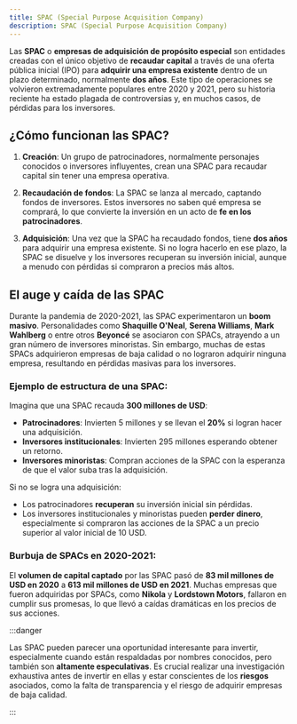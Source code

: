```yaml
---
title: SPAC (Special Purpose Acquisition Company)
description: SPAC (Special Purpose Acquisition Company)
---
```


Las **SPAC** o **empresas de adquisición de propósito especial** son entidades creadas con el único objetivo de **recaudar capital** a través de una oferta pública inicial (IPO) para **adquirir una empresa existente** dentro de un plazo determinado, normalmente **dos años**. Este tipo de operaciones se volvieron extremadamente populares entre 2020 y 2021, pero su historia reciente ha estado plagada de controversias y, en muchos casos, de pérdidas para los inversores.

## ¿Cómo funcionan las SPAC?

1. **Creación**: Un grupo de patrocinadores, normalmente personajes conocidos o inversores influyentes, crean una SPAC para recaudar capital sin tener una empresa operativa.
   
2. **Recaudación de fondos**: La SPAC se lanza al mercado, captando fondos de inversores. Estos inversores no saben qué empresa se comprará, lo que convierte la inversión en un acto de **fe en los patrocinadores**.

3. **Adquisición**: Una vez que la SPAC ha recaudado fondos, tiene **dos años** para adquirir una empresa existente. Si no logra hacerlo en ese plazo, la SPAC se disuelve y los inversores recuperan su inversión inicial, aunque a menudo con pérdidas si compraron a precios más altos.

## El auge y caída de las SPAC

Durante la pandemia de 2020-2021, las SPAC experimentaron un **boom masivo**. Personalidades como **Shaquille O'Neal**, **Serena Williams**, **Mark Wahlberg** o entre otros **Beyoncé** se asociaron con SPACs, atrayendo a un gran número de inversores minoristas. Sin embargo, muchas de estas SPACs adquirieron empresas de baja calidad o no lograron adquirir ninguna empresa, resultando en pérdidas masivas para los inversores.

### Ejemplo de estructura de una SPAC:
Imagina que una SPAC recauda **300 millones de USD**:
- **Patrocinadores**: Invierten 5 millones y se llevan el **20%** si logran hacer una adquisición.
- **Inversores institucionales**: Invierten 295 millones esperando obtener un retorno.
- **Inversores minoristas**: Compran acciones de la SPAC con la esperanza de que el valor suba tras la adquisición.

Si no se logra una adquisición:
- Los patrocinadores **recuperan** su inversión inicial sin pérdidas.
- Los inversores institucionales y minoristas pueden **perder dinero**, especialmente si compraron las acciones de la SPAC a un precio superior al valor inicial de 10 USD.

### Burbuja de SPACs en 2020-2021:
El **volumen de capital captado** por las SPAC pasó de **83 mil millones de USD en 2020** a **613 mil millones de USD en 2021**. Muchas empresas que fueron adquiridas por SPACs, como **Nikola** y **Lordstown Motors**, fallaron en cumplir sus promesas, lo que llevó a caídas dramáticas en los precios de sus acciones.

:::danger

Las SPAC pueden parecer una oportunidad interesante para invertir, especialmente cuando están respaldadas por nombres conocidos, pero también son **altamente especulativas**. Es crucial realizar una investigación exhaustiva antes de invertir en ellas y estar conscientes de los **riesgos** asociados, como la falta de transparencia y el riesgo de adquirir empresas de baja calidad.

:::